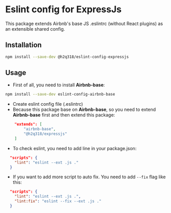 # Eslint config for ExpressJs
This package extends Airbnb's base JS .eslintrc (without React plugins) as an extensible shared config.
## Installation
```bash
npm install --save-dev @h2q318/eslint-config-expressjs
```

## Usage
- First of all, you need to install **Airbnb-base**:
```bash
npm install --save-dev eslint-config-airbnb-base
```
- Create eslint config file (.eslintrc)
- Because this package base on **Airbnb-base**, so you need to extend **Airbnb-base** first and then extend this package:
```json
    "extends": [
        "airbnb-base",
        "@h2q318/expressjs"
    ]
```
- To check eslint, you need to add line in your package.json:
```json
  "scripts": {
    "lint": "eslint --ext .js ."
  }
```
- If you want to add more script to auto fix. You need to add ``` --fix ``` flag like this:
```json
  "scripts": {
    "lint": "eslint --ext .js .",
    "lint:fix": "eslint --fix --ext .js ."
  }
```
